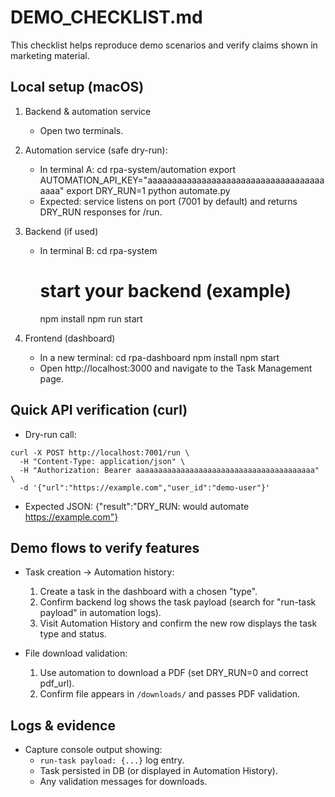 # DEMO_CHECKLIST.md

This checklist helps reproduce demo scenarios and verify claims shown in marketing material.

## Local setup (macOS)

1. Backend & automation service

   - Open two terminals.

2. Automation service (safe dry-run):

   - In terminal A:
     cd rpa-system/automation
     export AUTOMATION_API_KEY="aaaaaaaaaaaaaaaaaaaaaaaaaaaaaaaaaaaaaaaa"
     export DRY_RUN=1
     python automate.py
   - Expected: service listens on port (7001 by default) and returns DRY_RUN responses for /run.

3. Backend (if used)

   - In terminal B:
     cd rpa-system
     # start your backend (example)
     npm install
     npm run start

4. Frontend (dashboard)
   - In a new terminal:
     cd rpa-dashboard
     npm install
     npm start
   - Open http://localhost:3000 and navigate to the Task Management page.

## Quick API verification (curl)

- Dry-run call:

```
curl -X POST http://localhost:7001/run \
  -H "Content-Type: application/json" \
  -H "Authorization: Bearer aaaaaaaaaaaaaaaaaaaaaaaaaaaaaaaaaaaaaaaa" \
  -d '{"url":"https://example.com","user_id":"demo-user"}'
```

- Expected JSON: {"result":"DRY_RUN: would automate https://example.com"}

## Demo flows to verify features

- Task creation → Automation history:

  1. Create a task in the dashboard with a chosen "type".
  2. Confirm backend log shows the task payload (search for "run-task payload" in automation logs).
  3. Visit Automation History and confirm the new row displays the task type and status.

- File download validation:
  1. Use automation to download a PDF (set DRY_RUN=0 and correct pdf_url).
  2. Confirm file appears in `/downloads/` and passes PDF validation.

## Logs & evidence

- Capture console output showing:
  - `run-task payload: {...}` log entry.
  - Task persisted in DB (or displayed in Automation History).
  - Any validation messages for downloads.
